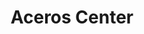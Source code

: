 ---
title: "Aceros Center"
url: /quito/aceros-center-avenida-mariscal-sucre-2/
shop: Autowerkstatt
---